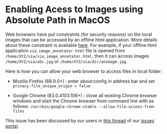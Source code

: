 # Enabling Acess to Images using Absolute Path in MacOS
Web browsers have put constraints (for security reasons) on the local images that can be accessed by an offline html application. More details about these constraint is available [here](https://developer.mozilla.org/en-US/docs/Web/HTTP/CORS/Errors/CORSRequestNotHttp). For example, if your offline html application `via_image_annotator.html` file is opened from `/home/XYZ/via/via_image_annotator.html`, then it can access images `/home/XYZ/via/abc.jpg` or `/home/XYZ/via/dir/animage.jpg`.

Here is how you can allow your web browser to access files in local folder:

 * Mozilla Firefox (68.9.0+) : enter about:config in address bar and set `privacy.file_unique_origin = false`

 * Google Chrome (83.0.4103.106+) : close all existing Chrome browser windows and start the Chrome browser from command line with as follows: `/usr/bin/google-chrome-stable --allow-file-access-from-files`

This issue has been discussed by our users in [this thread](https://gitlab.com/vgg/via/-/issues/357#note_835506703) of our [issues portal](https://gitlab.com/vgg/via/-/issues/).
